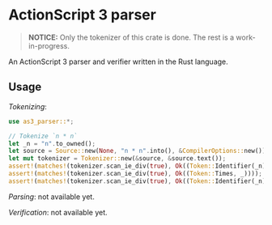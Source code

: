 # ActionScript 3 parser

> **NOTICE:** Only the tokenizer of this crate is done. The rest is a work-in-progress.

An ActionScript 3 parser and verifier written in the Rust language.

## Usage

*Tokenizing*:

```rust
use as3_parser::*;

// Tokenize `n * n`
let _n = "n".to_owned();
let source = Source::new(None, "n * n".into(), &CompilerOptions::new());
let mut tokenizer = Tokenizer::new(&source, &source.text());
assert!(matches!(tokenizer.scan_ie_div(true), Ok((Token::Identifier(_n), _))));
assert!(matches!(tokenizer.scan_ie_div(true), Ok((Token::Times, _))));
assert!(matches!(tokenizer.scan_ie_div(true), Ok((Token::Identifier(_n), _))));
```

*Parsing*: not available yet.

*Verification*: not available yet.